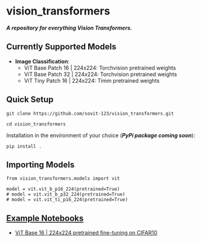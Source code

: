 # vision_transformers



***A repository for everything Vision Transformers.***

## Currently Supported Models

* **Image Classification**:
  * ViT Base Patch 16 | 224x224: Torchvision pretrained weights
  * ViT Base Patch 32 | 224x224: Torchvision pretrained weights
  * ViT Tiny Patch 16 | 224x224: Timm pretrained weights

## Quick Setup

```
git clone https://github.com/sovit-123/vision_transformers.git
```

```
cd vision_transformers
```

Installation in the environment of your choice (***PyPi package coming soon***):

```
pip install .
```

## Importing Models

```
from vision_transformers.models import vit

model = vit.vit_b_p16_224(pretrained=True)
# model = vit.vit_b_p32_224(pretrained=True)
# model = vit.vit_ti_p16_224(pretrained=True)
```

## [Example Notebooks](https://github.com/sovit-123/vision_transformers/tree/main/example_notebooks)

* [ViT Base 16 | 224x224 pretrained fine-tuning on CIFAR10](https://github.com/sovit-123/vision_transformers/blob/main/example_notebooks/cifar10_vit_pretrained.ipynb)